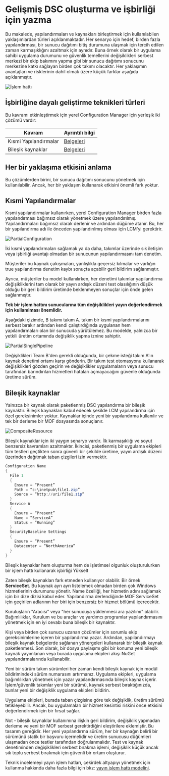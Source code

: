 # <a name="advanced-dsc-authoring-for-composition-and-collaboration"></a>Gelişmiş DSC oluşturma ve işbirliği için yazma

Bu makalede, yapılandırmaları ve kaynakları birleştirmek için kullanılabilen yaklaşımlardan türleri açıklanmaktadır.
Her senaryo için hedef, birden fazla yapılandırması, bir sunucu dağıtımı bitiş durumuna ulaşmak için tercih edilen zaman karmaşıklığını azaltmak için aynıdır.
Buna örnek olarak bir uygulama sahibi uygulama durumunu ve güvenlik temellerini değişiklikleri serbest merkezi bir ekip bakımını yapma gibi bir sunucu dağıtımı sonucunu merkezine katkı sağlayan birden çok takımı olacaktır.
Her yaklaşımın avantajları ve risklerinin dahil olmak üzere küçük farklar aşağıda açıklanmıştır.

![İşlem hattı](images/Pipeline.jpg)

## <a name="types-of-collaborative-authoring-techniques"></a>İşbirliğine dayalı geliştirme teknikleri türleri

Bu kavramı etkinleştirmek için yerel Configuration Manager için yerleşik iki çözümü vardır:

| Kavram | Ayrıntılı bilgi
|-|-
| Kısmi Yapılandırmalar | [Belgeleri](partialconfigs.md)
| Bileşik kaynaklar | [Belgeleri](authoringresourcecomposite.md)

## <a name="understanding-the-impact-of-each-approach"></a>Her bir yaklaşıma etkisini anlama

Bu çözümlerden birini, bir sunucu dağıtımı sonucunu yönetmek için kullanılabilir.
Ancak, her bir yaklaşım kullanarak etkisini önemli fark yoktur.

## <a name="partial-configurations"></a>Kısmi Yapılandırmalar

Kısmi yapılandırmalar kullanırken, yerel Configuration Manager birden fazla yapılandırması bağımsız olarak yönetmek üzere yapılandırılmış.
Yapılandırmaları bağımsız olarak derlenir ve ardından düğüme atanır.
Bu, her bir yapılandırma adı ile önceden yapılandırılmış olması için LCM'yi gerektirir.

![PartialConfiguration](images/PartialConfiguration.jpg)

İki kısmi yapılandırmaları sağlamak ya da daha, takımlar üzerinde sık iletişim veya işbirliği avantajı olmadan bir sunucunun yapılandırmasını tam denetim.

Müşteriler bu kaynak çakışmaları, yanlışlıkla geçersiz kılmalar ve varlığın true yapılandırma denetim kaybı sonuçta açabilir geri bildirim sağlanmıştır.

Ayrıca, müşteriler bu model kullanılırken, her denetimi takımlar yapılandırma değişikliklerini tam olarak bir yayın ardışık düzeni test olasılığının düşük olduğu bir geri bildirim üretimde beklenmeyen sonuçlar için önde gelen sağlanmıştır.

**Tek bir işlem hattını sunucularına tüm değişiklikleri yayın değerlendirmek için kullanılması önemlidir.**

Aşağıdaki çizimde, B takımı takım A. takım bir kısmi yapılandırmalarını serbest bırakır ardından kendi çalıştırdığında uygulanan hem yapılandırmaları olan bir sunucuda yürütülemez.
Bu modelde, yalnızca bir yetkili üretim ortamında değişiklik yapma iznine sahiptir.

![PartialSinglePipeline](images/PartialSinglePipeline.jpg)

Değişiklikleri Team B'den gerekli olduğunda, bir çekme isteği takım A'ın kaynak denetimi ortamı karşı gönderin.
Bir takım test otomasyonu kullanarak değişiklikleri gözden geçirin ve değişiklikler uygulamaların veya sunucu tarafından barındırılan hizmetleri hataları açmayacağını güvenle olduğunda üretime sürüm.

## <a name="composite-resources"></a>Bileşik kaynaklar

Yalnızca bir kaynak olarak paketlenmiş DSC yapılandırma bir bileşik kaynaktır.
Bileşik kaynakları kabul edecek şekilde LCM yapılandırma için özel gereksinimler yoktur.
Kaynaklar içinde yeni bir yapılandırma kullanılır ve tek bir derleme bir MOF dosyasında sonuçlanır.

![CompositeResource](images/CompositeResource.jpg)

Bileşik kaynaklar için iki yaygın senaryo vardır.
İlk karmaşıklığı ve soyut benzersiz kavramları azaltmaktır.
İkincisi, paketlenmiş bir uygulama ekipleri tüm testleri geçtikten sonra güvenli bir şekilde üretime, yayın ardışık düzeni üzerinden dağıtmak taban çizgileri izin vermektir.

```PowerShell
Configuration Name
{
  File 1
  {
    Ensure = “Present”
    Path = “c:\inetpub\file1.zip”
    Source = “http://uri/file1.zip”
  }
  Service A
  {
    Ensure = “Present”
    Name = “ServiceA”
    Status = “Running”
  }
  SecurityBaseline Settings
  {
    Ensure = “Present”
    Datacenter = “NorthAmerica”
  }
}
```

Bileşik kaynaklar hem oluşturma hem de işletimsel olgunluk oluşturulurken bir işlem hattı kullanarak işbirliği Yükselt

Zaten bileşik kaynakları fark etmeden kullanıyor olabilir.
Bir örnek **ServiceSet**.
Bu kaynak ayrı ayrı listelemek olmadan birden çok Windows hizmetlerinin durumunu yönetir.
Name özelliği, her hizmetin adını sağlamak için bir dize dizisi kabul eder.
Yapılandırma derlendiğinde MOF ServiceSet için geçirilen adlarının her biri için benzersiz bir hizmet bölümü içerecektir.

Kuruluşların "Aracısı" veya "her sunucuya yüklenmesi ara yazılımı" olabilir.
Bağımlılıklar, Kurulum ve bu araçlar ve yardımcı programlar yapılandırmasını yönetmek için en iyi cevabı buna bileşik bir kaynaktır.

Kişi veya birden çok sunucu uzanan çözümler için sorumlu ekip gereksinimlerine içeren bir yapılandırma yazar.
Ardından, yapılandırmayı bileşik kaynak belgelerde sağlanan yönergeleri kullanarak bir bileşik kaynak paketlenmesi.
Son olarak, bir dosya paylaşımı gibi bir konuma yeni bileşik kaynak yayımlanan veya burada uygulama ekipleri akışı NuGet yapılandırmalarında kullanabilir.

Yeni bir sürüm takım sürümleri her zaman kendi bileşik kaynak için modül bildirimindeki sürüm numarasını artırmanız.
Uygulama ekipleri, uygulama bağımlılıkları yönetmek için yazar yapılandırmasında bileşik kaynak içerir.
İşlem/güvenlik takımlar yeni bir sürümü, kaynak serbest bıraktığınızda, bunlar yeni bir değişiklik uygulama ekipleri bildirin.

Uygulama ekipleri, burada taban çizgisine göre tek değişiklik, üretim sürümü tetikleyebilir.
Ancak, bu uygulamaları bir hizmet kesintisi riskini önce etkisini değerlendirmek için bir fırsat sağlar.

Not - bileşik kaynaklar kullanımına ilişkin geri bildirim, değişiklik yapmadan derleme ve yeni bir MOF serbest gerektirdiğini eleştirilere eklemiştir.
Bu tasarım gereğidir.
Her yeni yapılandırma sürüm, her bir kaynağın belirli bir sürümünü statik bir başvuru içermelidir ve üretim sunucusu düğümleri ulaşmadan önce testler tarafından doğrulanmalıdır.
Test ve kaynak denetiminden değişiklikleri serbest bırakma işlemi, değişiklik küçük ancak sık toplu serbest bırakmak için güvenli bir ortam oluşturur.

Teknik incelemeyi yayın işlem hatları, çekirdek altyapıyı yönetmek için kullanma hakkında daha fazla bilgi için bkz: [yayın işlem hattı modelini](http://aka.ms/thereleasepipelinemodel).
